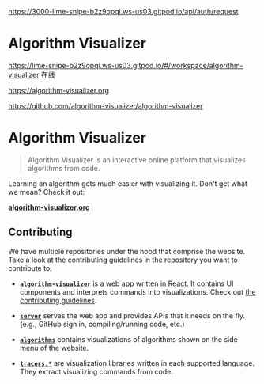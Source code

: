 






https://3000-lime-snipe-b2z9opqi.ws-us03.gitpod.io/api/auth/request 


# Algorithm Visualizer




https://lime-snipe-b2z9opqi.ws-us03.gitpod.io/#/workspace/algorithm-visualizer 在线


















https://algorithm-visualizer.org


https://github.com/algorithm-visualizer/algorithm-visualizer



# Algorithm Visualizer

> Algorithm Visualizer is an interactive online platform that visualizes algorithms from code.

Learning an algorithm gets much easier with visualizing it. Don't get what we mean? Check it out:

[**algorithm-visualizer.org**](https://algorithm-visualizer.org/)

## Contributing

We have multiple repositories under the hood that comprise the website. Take a look at the contributing guidelines in the repository you want to contribute to.

- [**`algorithm-visualizer`**](https://github.com/algorithm-visualizer/algorithm-visualizer) is a web app written in React. It contains UI components and interprets commands into visualizations. Check out [the contributing guidelines](CONTRIBUTING.md).

- [**`server`**](https://github.com/algorithm-visualizer/server) serves the web app and provides APIs that it needs on the fly. (e.g., GitHub sign in, compiling/running code, etc.)

- [**`algorithms`**](https://github.com/algorithm-visualizer/algorithms) contains visualizations of algorithms shown on the side menu of the website.

- [**`tracers.*`**](https://github.com/search?q=topic%3Avisualization-library+org%3Aalgorithm-visualizer&type=Repositories) are visualization libraries written in each supported language. They extract visualizing commands from code.
















